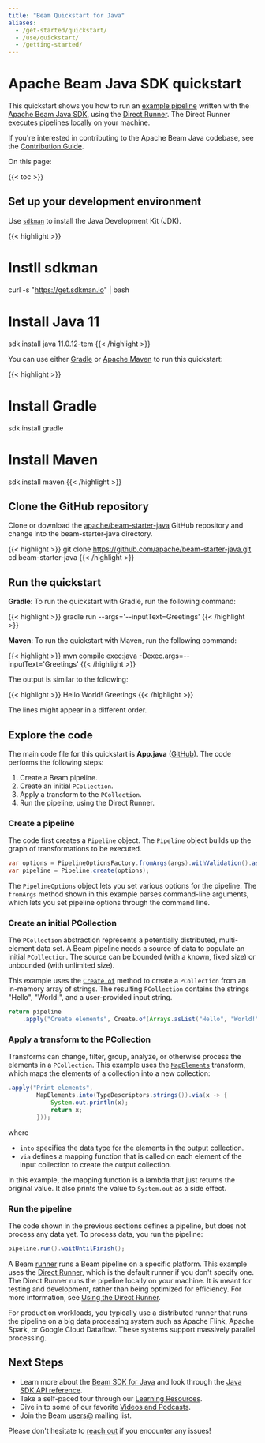 ```yaml
---
title: "Beam Quickstart for Java"
aliases:
  - /get-started/quickstart/
  - /use/quickstart/
  - /getting-started/
---
```

<!--
Licensed under the Apache License, Version 2.0 (the "License");
you may not use this file except in compliance with the License.
You may obtain a copy of the License at

http://www.apache.org/licenses/LICENSE-2.0

Unless required by applicable law or agreed to in writing, software
distributed under the License is distributed on an "AS IS" BASIS,
WITHOUT WARRANTIES OR CONDITIONS OF ANY KIND, either express or implied.
See the License for the specific language governing permissions and
limitations under the License.
-->

# Apache Beam Java SDK quickstart

This quickstart shows you how to run an
[example pipeline](https://github.com/apache/beam-starter-java) written with
the [Apache Beam Java SDK](/documentation/sdks/java), using the
[Direct Runner](/documentation/runners/direct/). The Direct Runner executes
pipelines locally on your machine.

If you're interested in contributing to the Apache Beam Java codebase, see the
[Contribution Guide](/contribute).

On this page:

{{< toc >}}

## Set up your development environment

Use [`sdkman`](https://sdkman.io/) to install the Java Development Kit (JDK).

{{< highlight >}}
# Instll sdkman
curl -s "https://get.sdkman.io" | bash

# Install Java 11
sdk install java 11.0.12-tem
{{< /highlight >}}

You can use either [Gradle](https://gradle.org/) or
[Apache Maven](https://maven.apache.org/) to run this quickstart:

{{< highlight >}}
# Install Gradle
sdk install gradle

# Install Maven
sdk install maven
{{< /highlight >}}

## Clone the GitHub repository

Clone or download the
[apache/beam-starter-java](https://github.com/apache/beam-starter-java) GitHub
repository and change into the beam-starter-java directory.

{{< highlight >}}
git clone https://github.com/apache/beam-starter-java.git
cd beam-starter-java
{{< /highlight >}}

## Run the quickstart

**Gradle**: To run the quickstart with Gradle, run the following command:

{{< highlight >}}
gradle run --args='--inputText=Greetings'
{{< /highlight >}}

**Maven**: To run the quickstart with Maven, run the following command:

{{< highlight >}}
mvn compile exec:java -Dexec.args=--inputText='Greetings'
{{< /highlight >}}

The output is similar to the following:

{{< highlight >}}
Hello
World!
Greetings
{{< /highlight >}}

The lines might appear in a different order.

## Explore the code

The main code file for this quickstart is **App.java** 
([GitHub](https://github.com/apache/beam-starter-java/blob/main/src/main/java/com/example/App.java)).
The code performs the following steps:

1. Create a Beam pipeline.
3. Create an initial `PCollection`.
3. Apply a transform to the `PCollection`.
4. Run the pipeline, using the Direct Runner.

### Create a pipeline

The code first creates a `Pipeline` object. The `Pipeline` object builds up the
graph of transformations to be executed.

```java
var options = PipelineOptionsFactory.fromArgs(args).withValidation().as(Options.class);
var pipeline = Pipeline.create(options);
```

The `PipelineOptions` object lets you set various options for the pipeline. The
`fromArgs` method shown in this example parses command-line arguments, which
lets you set pipeline options through the command line.

### Create an initial PCollection

The `PCollection` abstraction represents a potentially distributed,
multi-element data set. A Beam pipeline needs a source of data to populate an
initial `PCollection`. The source can be bounded (with a known, fixed size) or
unbounded (with unlimited size).

This example uses the
[`Create.of`](https://beam.apache.org/releases/javadoc/current/org/apache/beam/sdk/transforms/Create.html)
method to create a `PCollection` from an in-memory array of strings. The
resulting `PCollection` contains the strings "Hello", "World!", and a
user-provided input string.

```java
return pipeline
    .apply("Create elements", Create.of(Arrays.asList("Hello", "World!", inputText)))
```

### Apply a transform to the PCollection

Transforms can change, filter, group, analyze, or otherwise process the
elements in a `PCollection`. This example uses the
[`MapElements`](https://beam.apache.org/releases/javadoc/current/org/apache/beam/sdk/transforms/MapElements.html)
transform, which maps the elements of a collection into a new collection:

```java
.apply("Print elements",
        MapElements.into(TypeDescriptors.strings()).via(x -> {
            System.out.println(x);
            return x;
        }));
```

where

* `into` specifies the data type for the elements in the output collection.
* `via` defines a mapping function that is called on each element of the input
  collection to create the output collection.

In this example, the mapping function is a lambda that just returns the
original value. It also prints the value to `System.out` as a side effect.

### Run the pipeline

The code shown in the previous sections defines a pipeline, but does not
process any data yet. To process data, you run the pipeline:

```java
pipeline.run().waitUntilFinish();
```

A Beam [runner](https://beam.apache.org/documentation/basics/#runner) runs a
Beam pipeline on a specific platform. This example uses the
[Direct Runner](https://beam.apache.org/releases/javadoc/2.3.0/org/apache/beam/runners/direct/DirectRunner.html),
which is the default runner if you don't specify one. The Direct Runner runs
the pipeline locally on your machine. It is meant for testing and development,
rather than being optimized for efficiency. For more information, see
[Using the Direct Runner](https://beam.apache.org/documentation/runners/direct/).

For production workloads, you typically use a distributed runner that runs the
pipeline on a big data processing system such as Apache Flink, Apache Spark, or
Google Cloud Dataflow. These systems support massively parallel processing.

## Next Steps

* Learn more about the [Beam SDK for Java](/documentation/sdks/java/)
  and look through the
  [Java SDK API reference](https://beam.apache.org/releases/javadoc).
* Take a self-paced tour through our
  [Learning Resources](/documentation/resources/learning-resources).
* Dive in to some of our favorite
  [Videos and Podcasts](/documentation/resources/videos-and-podcasts).
* Join the Beam [users@](/community/contact-us) mailing list.

Please don't hesitate to [reach out](/community/contact-us) if you encounter any
issues!
